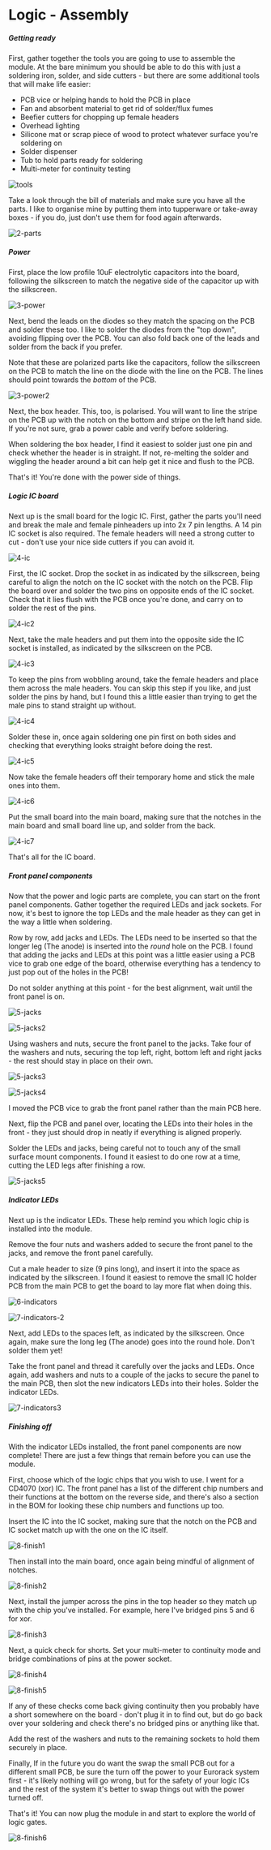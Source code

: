 # Logic - Assembly

##### Getting ready

First, gather together the tools you are going to use to assemble the module. At the bare minimum you should be able to do this with just a soldering iron, solder, and side cutters - but there are some additional tools that will make life easier:

- PCB vice or helping hands to hold the PCB in place
- Fan and absorbent material to get rid of solder/flux fumes
- Beefier cutters for chopping up female headers
- Overhead lighting
- Silicone mat or scrap piece of wood to protect whatever surface you're soldering on
- Solder dispenser
- Tub to hold parts ready for soldering
- Multi-meter for continuity testing

![tools](images/1-tools.jpg)

Take a look through the bill of materials and make sure you have all the parts. I like to organise mine by putting them into tupperware or take-away boxes - if you do, just don't use them for food again afterwards.

![2-parts](images/2-parts.jpg)

##### Power

First, place the low profile 10uF electrolytic capacitors into the board, following the silkscreen to match the negative side of the capacitor up with the silkscreen.

![3-power](images/3-power.jpg)

Next, bend the leads on the diodes so they match the spacing on the PCB and solder these too. I like to solder the diodes from the "top down", avoiding flipping over the PCB. You can also fold back one of the leads and solder from the back if you prefer.

Note that these are polarized parts like the capacitors, follow the silkscreen on the PCB to match the line on the diode with the line on the PCB. The lines should point towards the *bottom* of the PCB.

![3-power2](images/3-power2.jpg)

Next, the box header. This, too, is polarised. You will want to line the stripe on the PCB up with the notch on the bottom and stripe on the left hand side. If you're not sure, grab a power cable and verify before soldering.

When soldering the box header, I find it easiest to solder just one pin and check whether the header is in straight. If not, re-melting the solder and wiggling the header around a bit can help get it nice and flush to the PCB.

That's it! You're done with the power side of things.

##### Logic IC board

Next up is the small board for the logic IC. First, gather the parts you'll need and break the male and female pinheaders up into 2x 7 pin lengths. A 14 pin IC socket is also required. The female headers will need a strong cutter to cut - don't use your nice side cutters if you can avoid it.

![4-ic](images/4-ic.jpg)

First, the IC socket. Drop the socket in as indicated by the silkscreen, being careful to align the notch on the IC socket with the notch on the PCB. Flip the board over and solder the two pins on opposite ends of the IC socket. Check that it lies flush with the PCB once you're done, and carry on to solder the rest of the pins.

![4-ic2](images/4-ic2.jpg)

Next, take the male headers and put them into the opposite side the IC socket is installed, as indicated by the silkscreen on the PCB.

![4-ic3](images/4-ic3.jpg)

To keep the pins from wobbling around, take the female headers and place them across the male headers. You can skip this step if you like, and just solder the pins by hand, but I found this a little easier than trying to get the male pins to stand straight up without.

![4-ic4](images/4-ic4.jpg)

Solder these in, once again soldering one pin first on both sides and checking that everything looks straight before doing the rest.

![4-ic5](images/4-ic5.jpg)

Now take the female headers off their temporary home and stick the male ones into them.

![4-ic6](images/4-ic6.jpg)

Put the small board into the main board, making sure that the notches in the main board and small board line up, and solder from the back.

![4-ic7](images/4-ic7.jpg)

That's all for the IC board.

##### Front panel components

Now that the power and logic parts are complete, you can start on the front panel components. Gather together the required LEDs and jack sockets. For now, it's best to ignore the top LEDs and the male header as they can get in the way a little when soldering.

Row by row, add jacks and LEDs. The LEDs need to be inserted so that the longer leg (The anode) is inserted into the _round_ hole on the PCB. I found that adding the jacks and LEDs at this point was a little easier using a PCB vice to grab one edge of the board, otherwise everything has a tendency to just pop out of the holes in the PCB!

Do not solder anything at this point - for the best alignment, wait until the front panel is on.

![5-jacks](images/5-jacks.jpg)

![5-jacks2](images/5-jacks2.jpg)

Using washers and nuts, secure the front panel to the jacks. Take four of the washers and nuts, securing the top left, right, bottom left and right jacks - the rest should stay in place on their own.

![5-jacks3](images/5-jacks3.jpg)

![5-jacks4](images/5-jacks4.jpg)

I moved the PCB vice to grab the front panel rather than the main PCB here.

Next, flip the PCB and panel over, locating the LEDs into their holes in the front - they just should drop in neatly if everything is aligned properly.

Solder the LEDs and jacks, being careful not to touch any of the small surface mount components. I found it easiest to do one row at a time, cutting the LED legs after finishing a row.

![5-jacks5](images/5-jacks5.jpg)



##### Indicator LEDs

Next up is the indicator LEDs. These help remind you which logic chip is installed into the module.

Remove the four nuts and washers added to secure the front panel to the jacks, and remove the front panel carefully.

Cut a male header to size (9 pins long), and insert it into the space as indicated by the silkscreen. I found it easiest to remove the small IC holder PCB from the main PCB to get the board to lay more flat when doing this.

![6-indicators](images/6-indicators.jpg)

![7-indicators-2](images/7-indicators2.jpg)

Next, add LEDs to the spaces left, as indicated by the silkscreen. Once again, make sure the long leg (The anode) goes into the round hole. Don't solder them yet!

Take the front panel and thread it carefully over the jacks and LEDs. Once again, add washers and nuts to a couple of the jacks to secure the panel to the main PCB, then slot the new indicators LEDs into their holes. Solder the indicator LEDs.

![7-indicators3](images/7-indicators3.jpg)



##### Finishing off

With the indicator LEDs installed, the front panel components are now complete! There are just a few things that remain before you can use the module.

First, choose which of the logic chips that you wish to use. I went for a CD4070 (xor) IC. The front panel has a list of the different chip numbers and their functions at the bottom on the reverse side, and there's also a section in the BOM for looking these chip numbers and functions up too.

Insert the IC into the IC socket, making sure that the notch on the PCB and IC socket match up with the one on the IC itself.

![8-finish1](images/8-finish1.jpg)

Then install into the main board, once again being mindful of alignment of notches.

![8-finish2](images/8-finish2.jpg)

Next, install the jumper across the pins in the top header so they match up with the chip you've installed. For example, here I've bridged pins 5 and 6 for xor.

![8-finish3](images/8-finish3.jpg)

Next, a quick check for shorts. Set your multi-meter to continuity mode and bridge combinations of pins at the power socket.

![8-finish4](images/8-finish4.jpg)

![8-finish5](images/8-finish5.jpg)

If any of these checks come back giving continuity then you probably have a short somewhere on the board - don't plug it in to find out, but do go back over your soldering and check there's no bridged pins or anything like that.

Add the rest of the washers and nuts to the remaining sockets to hold them securely in place.

Finally, If in the future you do want the swap the small PCB out for a different small PCB, be sure the turn off the power to your Eurorack system first - it's likely nothing will go wrong, but for the safety of your logic ICs and the rest of the system it's better to swap things out with the power turned off. 

That's it! You can now plug the module in and start to explore the world of logic gates.

![8-finish6](images/8-finish6.jpg)